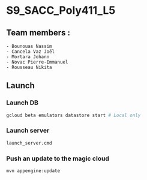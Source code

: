 # S9_SACC_Poly411_L5

## Team members :

	- Bounouas Nassim
	- Cancela Vaz Joël
	- Mortara Johann
	- Novac Pierre-Emmanuel
	- Rousseau Nikita

## Launch

### Launch DB

```bash
gcloud beta emulators datastore start # Local only
```

### Launch server

```bash
launch_server.cmd
```

### Push an update to the magic cloud

```bash
mvn appengine:update
```
